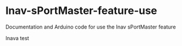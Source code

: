 # Inav-sPortMaster-feature-use
Documentation and Arduino code for use the Inav sPortMaster feature 

Inava test
